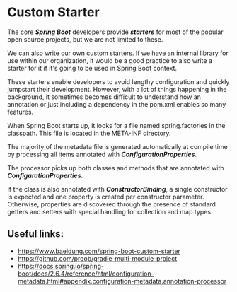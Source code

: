 # Custom Starter

The core **_Spring Boot_** developers provide _**starters**_ for most of the popular open source projects, but we are
not limited to these.

We can also write our own custom starters. If we have an internal library for use within our organization, it would be a
good practice to also write a starter for it if it's going to be used in Spring Boot context.

These starters enable developers to avoid lengthy configuration and quickly jumpstart their development. However, with a
lot of things happening in the background, it sometimes becomes difficult to understand how an annotation or just
including a dependency in the pom.xml enables so many features.

When Spring Boot starts up, it looks for a file named spring.factories in the classpath. This file is located in the
META-INF directory.

The majority of the metadata file is generated automatically at compile time by processing all items annotated with
_**ConfigurationProperties**_.

The processor picks up both classes and methods that are annotated with _**ConfigurationProperties**_.

If the class is also annotated with _**ConstructorBinding**_, a single constructor is expected and one property is
created per constructor parameter. Otherwise, properties are discovered through the presence of standard getters and
setters with special handling for collection and map types.

## Useful links:

- https://www.baeldung.com/spring-boot-custom-starter
- https://github.com/proob/gradle-multi-module-project
- https://docs.spring.io/spring-boot/docs/2.6.4/reference/html/configuration-metadata.html#appendix.configuration-metadata.annotation-processor